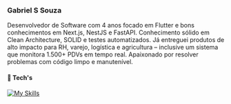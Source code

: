 ### Gabriel S Souza
Desenvolvedor de Software com 4 anos focado em Flutter e bons conhecimentos em Next.js, NestJS e FastAPI. Conhecimento sólido em Clean Architecture, SOLID e testes automatizados. Já entreguei produtos de alto impacto para RH, varejo, logística e agricultura – inclusive um sistema que monitora 1.500+ PDVs em tempo real. Apaixonado por resolver problemas com código limpo e manutenível.

#### 🧰 Tech's
[![My Skills](https://skillicons.dev/icons?i=flutter,react,next,typescript,nestjs,nodejs,python,fastapi,aws,postgresql,git)](https://skillicons.dev)
